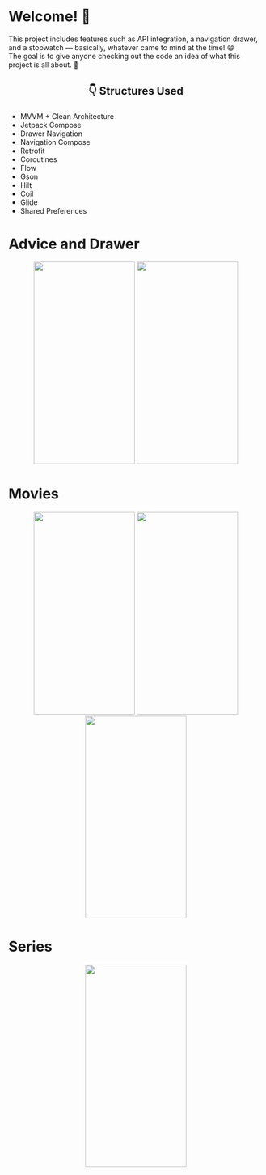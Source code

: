 # Welcome! 👋  

This project includes features such as API integration, a navigation drawer, and a stopwatch — basically, whatever came to mind at the time! 😄  
The goal is to give anyone checking out the code an idea of what this project is all about. 🚀  

## <p align="center">:point_down: Structures Used </p>
- MVVM + Clean Architecture
- Jetpack Compose
- Drawer Navigation
- Navigation Compose
- Retrofit
- Coroutines
- Flow
- Gson
- Hilt
- Coil
- Glide
- Shared Preferences
# Advice and Drawer
<p align="center">
  <img src="https://github.com/user-attachments/assets/3316bb64-9cad-4337-833e-0beb4a0f084f" width="200" height="400" />
  <img src="https://github.com/user-attachments/assets/62c0e188-06cb-46db-8d71-4dcf989c6a29" width="200" height="400" />
</p>

# Movies
<p align="center">
  <img src="https://github.com/user-attachments/assets/a4254f60-e4da-4be7-904c-3f1d11a27a86" width="200" height="400" />
  <img src="https://github.com/user-attachments/assets/3eb4a917-94cd-458e-bb52-c73a97b6d044" width="200" height="400" />
  <img src="https://github.com/user-attachments/assets/274e4ac5-a60f-433f-8228-75c8b843929b" width="200" height="400" />
</p>

# Series
<p align="center">
  <img src="https://github.com/user-attachments/assets/9125d371-ba1e-4bb9-a2e4-f3bb2c4bebd3" width="200" height="400" />
  <img src="https://github.com/user-attachments/assets

